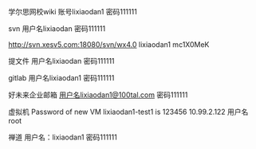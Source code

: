 学尔思网校wiki
账号lixiaodan1
密码111111

svn
用户名lixiaodan
密码111111

http://svn.xesv5.com:18080/svn/wx4.0
lixiaodan1
mc1X0MeK

提文件
用户名lixiaodan
密码111111

gitlab
用户名lixiaodan1
密码111111

好未来企业邮箱
用户名lixiaodan1@100tal.com
密码111111

虚拟机
Password of new VM lixiaodan1-test1 is 123456   10.99.2.122
用户名root

禅道
用户名：lixiaodan1
密码111111
